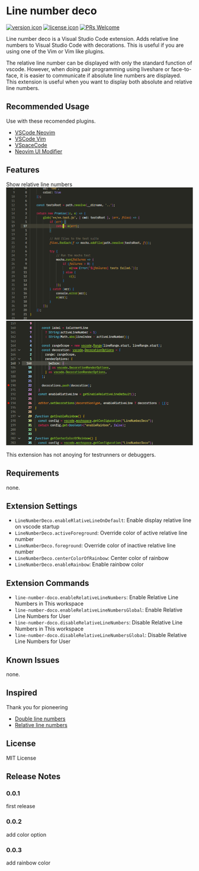 # Line number deco

[![version icon](https://shields.io/visual-studio-marketplace/v/ShortArrow.line-number-deco)](https://marketplace.visualstudio.com/items?itemName=ShortArrow.line-number-deco)
[![license icon](https://shields.io/github/license/ShortArrow/line_number_deco)](https://github.com/ShortArrow/line_number_deco/blob/main/LICENSE)
[![PRs Welcome](https://img.shields.io/badge/PRs-welcome-blueviolet.svg)](https://github.com/ShortArrow/line_number_deco/pulls)

Line number deco is a Visual Studio Code extension.
Adds relative line numbers to Visual Studio Code with decorations.
This is useful if you are using one of the Vim or Vim like plugins.

The relative line number can be displayed with only the standard function of vscode. However, when doing pair programming using liveshare or  face-to-face, it is easier to communicate if absolute line numbers are displayed. This extension is useful when you want to display both absolute and relative line numbers.

## Recommended Usage

Use with these recomended plugins.

- [VSCode Neovim](https://marketplace.visualstudio.com/items?itemName=asvetliakov.vscode-neovim)
- [VSCode Vim](https://marketplace.visualstudio.com/items?itemName=vscodevim.vim)
- [VSpaceCode](https://marketplace.visualstudio.com/items?itemName=VSpaceCode.vspacecode)
- [Neovim UI Modifier](https://marketplace.visualstudio.com/items?itemName=JulianIaquinandi.nvim-ui-modifier)

## Features

Show relative line numbers
![visual representation of the action](./images/Animation.gif)
![stative image](./images/staticImage.png)

This extension has not anoying for testrunners or debuggers.

## Requirements

none.

## Extension Settings

- `LineNumberDeco.enableRlativeLineOnDefault`: Enable display relative line on vscode startup
- `LineNumberDeco.activeForeground`: Override color of active relative line number
- `LineNumberDeco.foreground`: Override color of inactive relative line number
- `LineNumberDeco.centerColorOfRainbow`: Center color of rainbow
- `LineNumberDeco.enableRainbow`: Enable rainbow color

## Extension Commands

- `line-number-doco.enableRelativeLineNumbers`: Enable Relative Line Numbers in This workspace
- `line-number-doco.enableRelativeLineNumbersGlobal`: Enable Relative Line Numbers for User
- `line-number-doco.disableRelativeLineNumbers`: Disable Relative Line Numbers in This workspace
- `line-number-doco.disableRelativeLineNumbersGlobal`: Disable Relative Line Numbers for User

## Known Issues

none.

## Inspired

Thank you for pioneering

- [Double line numbers](https://marketplace.visualstudio.com/items?itemName=slhsxcmy.vscode-double-line-numbers)
- [Relative line numbers](https://marketplace.visualstudio.com/items?itemName=extr0py.vscode-relative-line-numbers)

## License

MIT License

## Release Notes

### 0.0.1

first release

### 0.0.2

add color option

### 0.0.3

add rainbow color
